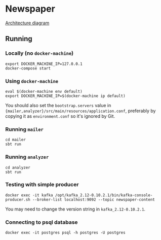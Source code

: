 # Newspaper

[Architecture diagram](https://www.draw.io/#G0B2OTKxXqvVOUYW1MSmJLQ05DOVU)

## Running

### Locally (no `docker-machine`)

``` Shell
export DOCKER_MACHINE_IP=127.0.0.1
docker-compose start
```

### Using `docker-machine`

``` Shell
eval $(docker-machine env default)
export DOCKER_MACHINE_IP=$(docker-machine ip default)
```

You should also set the `bootstrap.servers` value in `{mailer,analyzer}/src/main/resources/application.conf`, preferably by copying it as `environment.conf` so it's ignored by Git.

### Running `mailer`

``` Shell
cd mailer
sbt run
```

### Running `analyzer`

``` Shell
cd analyzer
sbt run
```

### Testing with simple producer

``` Shell
docker exec -it kafka /opt/kafka_2.12-0.10.2.1/bin/kafka-console-producer.sh --broker-list localhost:9092 --topic newspaper-content
```

You may need to change the version string in `kafka_2.12-0.10.2.1`.

### Connecting to psql database

``` Shell
docker exec -it postgres psql -h postgres -U postgres
```